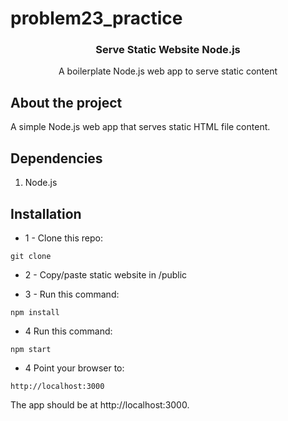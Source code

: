 # problem23_practice


  <h3 align="center">Serve Static Website Node.js</h3>

  <p align="center">   
A boilerplate Node.js web app to serve static content
    <br />
  </p>
</p>

## About the project
A simple Node.js web app that serves static HTML file content.

## Dependencies
1. Node.js

## Installation
- 1 - Clone this repo:

```
git clone
```

- 2 - Copy/paste static website in /public

* 3 - Run this command:

```
npm install
```

- 4 Run this command:

```
npm start
```

- 4 Point your browser to:

```
http://localhost:3000
```
The app should be at http://localhost:3000.




